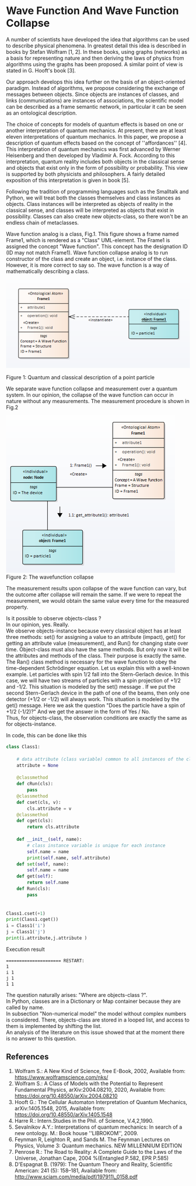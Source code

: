 # Wave Function And Wave Function Collapse
A number of scientists have developed the idea that algorithms can be used to describe physical phenomena. In greatest detail this idea is described in books by Stefan Wolfram [1, 2]. In these books, using graphs (networks) as a basis for representing nature and then deriving the laws of physics from algorithms using the graphs has been proposed. A similar point of view is stated in G. Hooft's book [3].  
  
Our approach develops this idea further on the basis of an object-oriented paradigm. Instead of algorithms, we propose considering the exchange of messages between objects. Since objects are instances of classes, and links (communications) are instances of associations, the scientific model can be described as a frame semantic network, in particular it can be seen as an ontological description.  

The choice of concepts for models of quantum effects is based on one or another interpretation of quantum mechanics. At present, there are at least eleven interpretations of quantum mechanics. In this paper, we propose a description of quantum effects based on the concept of ''affordances'' [4]. This interpretation of quantum mechanics was first advanced by Werner Heisenberg and then developed by Vladimir A. Fock. According to this interpretation, quantum reality includes both objects in the classical sense and objects that exist only in the form of possibility or probability. This view is supported by both physicists and philosophers. A fairly detailed exposition of this interpretation is given in book [5].  

Following the tradition of programming languages such as the Smalltalk and  Python, we will treat both the classes themselves and class instances as objects. Class instances will be interpreted as objects of reality in the classical sense, and classes will be interpreted as objects that exist in possibility. Classes can also create new objects-class, so there won't be an endless chain of metaclasses.  
  
Wave function analog is a class, Fig.1.  This figure shows a frame named Frame1, which is rendered as a "Class" UML-element. The Frame1 is assigned the concept "Wave function". This concept has the designation ID (ID may not match Frame1). Wave function collapse analog is to run constructor of the class and create an object, i.e. instance of the class.  
However, it is more correct to say so. The wave function is a way of mathematically describing a class.   

![Image](colapse1.png)  

Figure 1: Quantum and classical description of a point particle


We separate wave function collapse and measurement over a quantum system. In our opinion, the collapse of the wave function can occur in nature without any measurements.
The measurement procedure is shown in Fig.2  

![Image](colapse2.png)  
Figure 2: The wavefunction collapse  


The measurement results upon collapse of the wave function can vary, but the outcome after collapse will remain the same. If we were to repeat the measurement, we would obtain the same value every time for the measured property.  

Is it possible to observe objects-class ?  
In our opinion, yes. Really.  
We observe objects-instance  because every classical object has at least three methods: set() for assigning a value to an attribute (impact), get() for getting an attribute value (measurement), and Run() for changing state over time.
Object-class must also have the same methods. But only now it will be the attributes and methods of the class. Their purpose is exactly the same. The Ran() class method is necessary for the wave function to obey the time-dependent Schrödinger equation.
Let us explain this with a well-known example. Let particles with spin 1/2 fall into the Stern-Gerlach device. In this case, we will have two streams of particles with a spin projection of +1/2 and -1/2. This situation is modeled by the set() message . If we put the second Stern-Gerlach device in the path of one of the beams, then only one detector (+1/2 or -1/2) will always work. This situation is modeled by the get() message. Here we ask the question "Does the particle have a spin of +1/2 (-1/2)?" And we get the answer in the form of Yes / No.  
Thus, for objects-class, the observation conditions are exactly the same as for objects-instance.  

In code, this can be done like this  
``` python
class Class1:

    # data attribute (class variable) common to all instances of the class
    attribute = None

    @classmethod
    def cRun(cls):
        pass
    @classmethod
    def cset(cls, v):
        cls.attribute = v
    @classmethod
    def cget(cls):
        return cls.attribute
    
    def __init__(self, name):
        # class instance variable is unique for each instance
        self.name = name
        print(self.name, self.attribute) 
    def set(self, name):
        self.name = name
    def get(self):
        return self.name
    def Run(cls):
        pass
    

Class1.cset(+1)
print(Class1.cget())
i = Class1('i')
j = Class1('j')
print(i.attribute,j.attribute )

```
Execution result  
``` 
===================== RESTART: 
1
i 1
j 1
1 1
```  
The question naturally arises: "Where are objects-class ?".  
In Python, classes are in a Dictionary or Map container because they are called by name.  
In subsection "Non-numerical model" the model without complex numbers is considered. There, objects-class are stored in a looped list, and access to them is implemented by shifting the list.  
An analysis of the literature on this issue showed that at the moment there is no answer to this question.

## References  
1. Wolfram S.: A New Kind of Science, free E-Book, 2002, 
Available from: https://www.wolframscience.com/nks/
2. Wolfram S.: A Class of Models with the Potential to Represent Fundamental Physics, arXiv:2004.08210, 2020, Available from: 
https://doi.org/10.48550/arXiv.2004.08210
3. Hooft G.: The Cellular Automaton Interpretation of Quantum Mechanics, arXiv:1405.1548, 2015, Available from: 
https://doi.org/10.48550/arXiv.1405.1548
4. Harre R.: Intern.Studies in the Phil. of Science, V.4,2,1990.
5. Sevalnikov A.Y.: Interpretations of quantum mechanics: In search of a new ontology. M.: Book house ''LIBROKOM'', 2009.
6. Feynman R, Leighton R, and Sands M. The Feynman Lectures on Physics, Volume 3: Quantum mechanics. NEW MILLENNIUM EDITION
7. Penrose R.: The Road to Reality: A Complete Guide to the Laws of the Universe, 	Jonathan Cape, 2004 %(Entangled P.582, EPR P.585)
8. D'Espagnat B. (1979): The Quantum Theory and Reality, Scientific American: 241 (5): 158–181, Available from: http://www.sciam.com/media/pdf/197911\_0158.pdf

